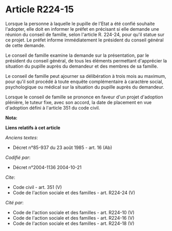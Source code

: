 # Article R224-15

Lorsque la personne à laquelle le pupille de l'Etat a été confié souhaite l'adopter, elle doit en informer le préfet en
précisant si elle demande une réunion du conseil de famille, selon l'article R. 224-24, pour qu'il statue sur ce projet. Le
préfet informe immédiatement le président du conseil général de cette demande. 

Le conseil de famille examine la demande sur la présentation, par le président du conseil général, de tous les éléments
permettant d'apprécier la situation du pupille auprès du demandeur et des membres de sa famille. 

Le conseil de famille peut ajourner sa délibération à trois mois au maximum, pour qu'il soit procédé à toute enquête
complémentaire à caractère social, psychologique ou médical sur la situation du pupille auprès du demandeur. 

Lorsque le conseil de famille se prononce en faveur d'un projet d'adoption plénière, le tuteur fixe, avec son accord, la date
de placement en vue d'adoption défini à l'article 351 du code civil.

**Nota:**



**Liens relatifs à cet article**

_Anciens textes_:

  - Décret n°85-937 du 23 août 1985 - art. 16 (Ab)

_Codifié par_:

  - Décret n°2004-1136 2004-10-21

_Cite_:

  - Code civil - art. 351 (V)
  - Code de l'action sociale et des familles - art. R224-24 (V)

_Cité par_:

  - Code de l'action sociale et des familles - art. R224-10 (V)
  - Code de l'action sociale et des familles - art. R224-16 (V)
  - Code de l'action sociale et des familles - art. R224-18 (V)
